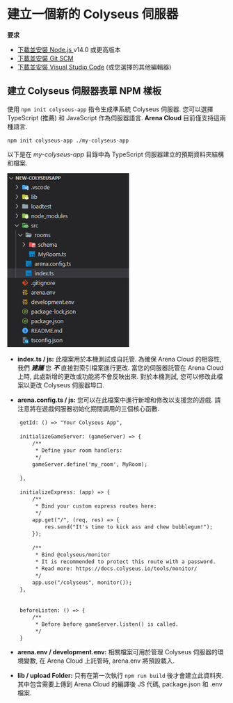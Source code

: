 # 建立一個新的 Colyseus 伺服器

**要求**

- [下載並安裝 Node.js ](https://nodejs.org/) v14.0 或更高版本
- [下載並安裝 Git SCM](https://git-scm.com/downloads)
- [下載並安裝 Visual Studio Code](https://code.visualstudio.com/) (或您選擇的其他編輯器)

## 建立 Colyseus 伺服器表單 NPM 樣板

使用 `npm init colyseus-app` 指令生成準系統 Colyseus 伺服器. 您可以選擇 TypeScript (推薦) 和 JavaScript 作為伺服器語言. **Arena Cloud** 目前僅支持這兩種語言.

```
npm init colyseus-app ./my-colyseus-app
```

以下是在 *my-colyseus-app* 目錄中為 TypeScript 伺服器建立的預期資料夾結構和檔案.

![NPM 代碼](../../images/new-arena-server-code.jpg)

- **index.ts / js:** 此檔案用於本機測試或自託管. 為確保 Arena Cloud 的相容性, 我們 ***建議*** 您 ***不*** 直接對索引檔案進行更改. 當您的伺服器託管在 Arena Cloud 上時, 此處新增的更改或功能將不會反映出來. 對於本機測試, 您可以修改此檔案以更改 Colyseus 伺服器埠口.

- **arena.config.ts / js:** 您可以在此檔案中進行新增和修改以支援您的遊戲. 請注意將在遊戲伺服器初始化期間調用的三個核心函數.

```
    getId: () => "Your Colyseus App",

    initializeGameServer: (gameServer) => {
        /**
         * Define your room handlers:
         */
        gameServer.define('my_room', MyRoom);

    },

    initializeExpress: (app) => {
        /**
         * Bind your custom express routes here:
         */
        app.get("/", (req, res) => {
            res.send("It's time to kick ass and chew bubblegum!");
        });

        /**
         * Bind @colyseus/monitor
         * It is recommended to protect this route with a password.
         * Read more: https://docs.colyseus.io/tools/monitor/
         */
        app.use("/colyseus", monitor());
    },


    beforeListen: () => {
        /**
         * Before before gameServer.listen() is called.
         */
    }
```

- **arena.env / development.env:** 相關檔案可用於管理 Colyseus 伺服器的環境變數, 在 Arena Cloud 上託管時, arena.env 將預設載入.

- **lib / upload Folder:** 只有在第一次執行 ```npm run build``` 後才會建立此資料夾. 其中包含需要上傳到 Arena Cloud 的編譯後 JS 代碼, package.json 和 .env 檔案.
